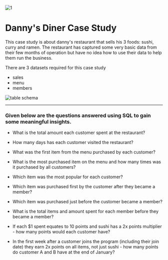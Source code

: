 ![1](https://github.com/shubhammalik20/SQL-Projects/assets/135993334/bbda2f08-0a6d-4056-8c2e-cb7d00fbad39)

# Danny's Diner Case Study

This case study is about danny's restaurant that sells his 3 foods: sushi, curry and ramen. The restaurant has captured some very basic data from their few months of operation but have no idea how to use their data to help them run the business.

There are 3 datasets required for this case study
- sales
- menu
- members

![table schema](https://github.com/shubhammalik20/SQL-Projects/assets/135993334/fc8336e9-4274-4a94-abb8-67b308390bd0)
***
### Given below are the questions answered using SQL to gain some meaningful insights.

- What is the total amount each customer spent at the restaurant?

- How many days has each customer visited the restaurant?

- What was the first item from the menu purchased by each customer?

- What is the most purchased item on the menu and how many times was it purchased by all customers?

- Which item was the most popular for each customer?

- Which item was purchased first by the customer after they became a member?

- Which item was purchased just before the customer became a member?

- What is the total items and amount spent for each member before they became a member?

- If each $1 spent equates to 10 points and sushi has a 2x points multiplier - how many points would each customer have?

- In the first week after a customer joins the program (including their join date) they earn 2x points on all items, not just sushi - how many points do customer A and B have at the end of January?


